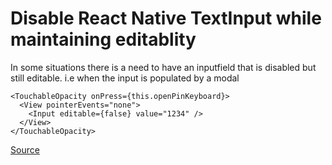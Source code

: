 # Disable React Native TextInput while maintaining editablity

In some situations there is a need to have an inputfield that is disabled but still editable. 
i.e when the input is populated by a modal

```
<TouchableOpacity onPress={this.openPinKeyboard}>
  <View pointerEvents="none">
    <Input editable={false} value="1234" />
  </View>
</TouchableOpacity>

```

[Source](https://stackoverflow.com/questions/51135278/how-to-disable-keyboard-in-react-native)
